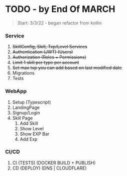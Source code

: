 # TODO - by End Of MARCH

> Start: 3/3/22 - began refactor from kotlin

### Service

1. ~~SkillConfig, Skill, Txp/Level Services~~
2. ~~Authentication (JWT) (Users)~~
3. ~~Authorization (Roles + Permissions)~~
4. ~~Limit 1 skill per type per account~~
7. ~~Set max txp you can add based on last modified date~~
5. Migrations
6. Tests


### WebApp

1. Setup (Typescript)
2. LandingPage
3. Signup/Login
4. Skill Page
   1. Add Skill
   2. Show Level
   3. Show EXP Bar
   4. Add Exp

### CI/CD

1. CI (TESTS) (DOCKER BUILD + PUBLISH)
2. CD (DEPLOY) (DNS | CLOUDFLARE)
